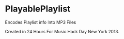 PlayablePlaylist
================

Encodes Playlist info Into MP3 Files

Created in 24 Hours For Music Hack Day New York 2013.
